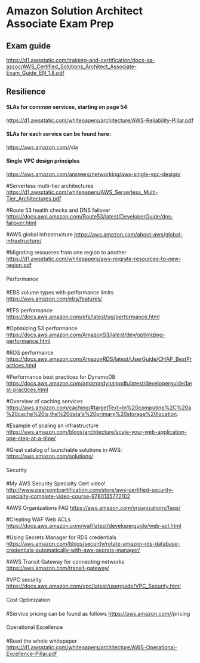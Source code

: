 # Amazon Solution Architect Associate Exam Prep

## Exam guide
https://d1.awsstatic.com/training-and-certification/docs-sa-assoc/AWS_Certified_Solutions_Architect_Associate-Exam_Guide_EN_1.8.pdf

## Resilience

#### SLAs for common services, starting on page 54
https://d1.awsstatic.com/whitepapers/architecture/AWS-Reliability-Pillar.pdf

#### SLAs for each service can be found here:
https://aws.amazon.com/<servicename>/sla

#### Single VPC design principles
https://aws.amazon.com/answers/networking/aws-single-vpc-design/

#Serverless multi-tier architectures
https://d1.awsstatic.com/whitepapers/AWS_Serverless_Multi-Tier_Architectures.pdf

#Route 53 health checks and DNS failover
https://docs.aws.amazon.com/Route53/latest/DeveloperGuide/dns-failover.html

#AWS global infrastructure
https://aws.amazon.com/about-aws/global-infrastructure/

#Migrating resources from one region to another
https://d1.awsstatic.com/whitepapers/aws-migrate-resources-to-new-region.pdf

####
Performance
####

#EBS volume types with performance limits
https://aws.amazon.com/ebs/features/

#EFS performance
https://docs.aws.amazon.com/efs/latest/ug/performance.html

#Optimizing S3 performance
https://docs.aws.amazon.com/AmazonS3/latest/dev/optimizing-performance.html

#RDS performance
https://docs.aws.amazon.com/AmazonRDS/latest/UserGuide/CHAP_BestPractices.html

#Performance best practices for DynamoDB
https://docs.aws.amazon.com/amazondynamodb/latest/developerguide/best-practices.html

#Overview of caching services
https://aws.amazon.com/caching/#targetText=In%20computing%2C%20a%20cache%20is,the%20data's%20primary%20storage%20location.

#Example of scaling an infrastructure
https://aws.amazon.com/blogs/architecture/scale-your-web-application-one-step-at-a-time/



#Great catalog of launchable solutions in AWS:
https://aws.amazon.com/solutions/

####
Security
####

#My AWS Security Specialty Cert video!
http://www.pearsonitcertification.com/store/aws-certified-security-specialty-complete-video-course-9780135772102

#AWS Organizations FAQ
https://aws.amazon.com/organizations/faqs/

#Creating WAF Web ACLs
https://docs.aws.amazon.com/waf/latest/developerguide/web-acl.html

#Using Secrets Manager for RDS credentials
https://aws.amazon.com/blogs/security/rotate-amazon-rds-database-credentials-automatically-with-aws-secrets-manager/

#AWS Transit Gateway for connecting networks
https://aws.amazon.com/transit-gateway/

#VPC security
https://docs.aws.amazon.com/vpc/latest/userguide/VPC_Security.html

####
Cost Optimization
####

#Service pricing can be found as follows
https://aws.amazon.com/<servicename>/pricing

####
Operational Excellence
####

#Read the whole whitepaper
https://d1.awsstatic.com/whitepapers/architecture/AWS-Operational-Excellence-Pillar.pdf


